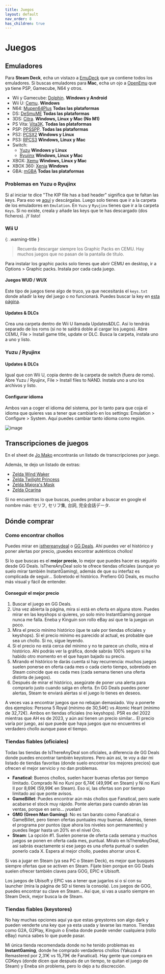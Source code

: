 ```yaml
---
title: Juegos
layout: default
nav_order: 8
has_children: true
---
```


# Juegos

## Emuladores

Para **Steam Deck**, echa un vistazo a [EmuDeck](https://www.emudeck.com/) que ya contiene todos los emuladores. Si buscas emuladores para **Mac**, echa un ojo a [OpenEmu](https://openemu.org/) que ya tiene PSP, Gamecube, N64 y otros.

- Wii y Gamecube: [Dolphin](https://es.dolphin-emu.org/download/). **Windows y Android**
- Wii U: [Cemu](https://cemu.info/). **Windows**
- N64: [Mupen64Plus](https://mupen64plus.org/) **Todas las plataformas**
- DS: [DeSmuME](https://desmume.org/) **Todas las plataformas**
- 3DS: [Citra](https://citra-emu.org/). **Windows, Linux y Mac (No M1)**
- PS Vita: [Vita3K](https://vita3k.org/). **Todas las plataformas**
- PSP: [PPSSPP](https://www.ppsspp.org/). **Todas las plataformas**
- PS2: [PCSX2](https://pcsx2.net/) **Windows y Linux**
- PS3: [RPCS3](https://rpcs3.net/) **Windows, Linux y Mac**
- Switch:
  - [Yuzu](https://yuzu-emu.org/) **Windows y Linux**
  - [Ryujinx](https://ryujinx.org/) **Windows, Linux y Mac**
- XBOX: [Xemu](https://xemu.app/) **Windows, Linux y Mac**
- XBOX 360: [Xenia](https://xenia.jp/) **Windows**
- GBA: [mGBA](https://mgba.io/) **Todas las plataformas**

### Problemas en Yuzu o Ryujinx

Si al iniciar te dice "The KIP file has a bad header" significa que te faltan las keys. Para eso ve [aquí](https://theprodkeys.com/) y descárgalas. Luego solo tienes que ir a la carpeta de los emuladores en `Emulation`. En `Yuzu` y `Ryujinx` tienes que ir a la carpeta `Keys`. Si no existe, creala y añade las keys que te has descargado (dos ficheros). ¡Y listo!

### Wii U

{: .warning-title }
> Recuerda descargar siempre los Graphic Packs en CEMU. Hay muchos juegos que no pasan de la pantalla de título.

Para instalar los graphic packs solo tienes que abrir CEMU en desktop, ir a Options > Graphic packs. Instala por cada cada juego.

#### Juegos WUD / WUX

Este tipo de juegos tiene algo de truco, ya que necesitarás el `keys.txt` donde añadir la key del juego o no funcionará. Puedes buscar la key en [esta página](https://www.wiiuemulator.com/JPN-Game-Key-Database.htm).


#### Updates & DLCs

Crea una carpeta dentro de Wii U llamada Updates&DLC. Así lo tendrás separado de los roms (si no te saldrá doble al cargar los juegos). Abre CEMU, File > Install game title, update or DLC. Busca la carpeta, instala uno a uno y listo.


### Yuzu / Ryujinx

#### Updates & DLCs

Igual que con Wii U, copia dentro de la carpeta de switch (fuera de roms). Abre Yuzu / Ryujinx, File > Install files to NAND. Instala uno a uno los archivos y listo.

#### Configurar idioma

Ambos van a coger el idioma del sistema, por lo tanto para que coja el idioma que quieres vas a tener que cambiarlo en los settings: Emulation > Configure > System. Aquí puedes cambiar tanto idioma como región.

![image](https://user-images.githubusercontent.com/8403754/169679911-28a30afa-eedd-43eb-8d56-0014562f6bad.png)

## Transcripciones de juegos

En el sheet de [Jo Mako](https://docs.google.com/spreadsheets/d/1ukDIWSkh_xvpppPbgs1nUR2kaEwFaWlsJgZUlb9LuTs/edit#gid=0) encontrarás un listado de transcripciones por juego.

Además, te dejo un listado de extras:

- [Zelda Wind Waker](https://www.zeldalegends.net/view/emulation/dumps/tww/tww_JAP.html)
- [Zelda Twilight Princess](https://www.zeldalegends.net/view/emulation/dumps/tp/Japan/TP_Japanese.html)
- [Zelda Majora's Mask](http://www.zeldalegends.net/files/emulation/dumps/zelda6/japan/z6dump(jp).html)
- [Zelda Ocarina](http://www.zeldalegends.net/view/emulation/dumps/zelda64/japan/z64dump(jp).html)

Si no encuentras lo que buscas, puedes probar a buscar en google el nombre más: セリフ, セリフ集, 台詞, 完全会話データ.

## Dónde comprar

### Como encontrar chollos

Puedes mirar en [isthereanydeal](https://isthereanydeal.com/) o [GG Deals](https://gg.deals/). Ahí puedes ver el histórico y poner alertas por precio, ¡puedes encontrar auténticos chollos!

Si lo que buscas es el **mejor precio**, lo mejor que puedes hacer es seguirlo desde GG Deals. IsThereAnyDeal solo te ofrece tiendas oficiales (aunque yo suelo mirar también InstantGaming), además de que su interfaz es complicada de seguir… Sobretodo el histórico. Prefiero GG Deals, es mucho más visual y fácil de entender.

#### Conseguir el mejor precio

1. Buscar el juego en GG Deals.
2. Una vez abierta la página, mira si está en oferta en alguna store. Puedes mirar en las keyshops si quieres, yo solo miro InstantGaming porque nunca me falla. Eneba y Kinguin son rollo eBay así que te la juegas un poco.
3. Mira el precio mínimo histórico (que te sale por tiendas oficiales y keyshops). Si el precio mínimo es parecido al actual, es probable que sea un chollo. Si no, sigue leyendo.
4. Si el precio no está cerca del mínimo y no te parece un chollo, mira el histórico. Ahí podrás ver la gráfica, donde sabrás 100% seguro si ha habido otro momento en el que hayan bajado su precio.
5. Mirando el histórico te darás cuenta si hay recurrencia: muchos juegos suelen ponerse en oferta cada mes o cada cierto tiempo, sobretodo en Steam coincide que es cada mes (cada semana tienen una oferta distinta de juegos).
6. Después de mirar el histórico, asegúrate de poner una alerta para comprarlo justo cuando salga en oferta. En GG Deals puedes poner alertas, Steam te enviará alertas si el juego lo tienes en deseos.

A veces vas a encontrar juegos que no rebajan demasiado. Voy a ponerte dos ejemplos: Persona 5 Royal (mínimo de 30,54€) vs Atomic Heart (mínimo de 32,72€). Ambos en tiendas oficiales (no keyshops). P5R es del 2022 mientras que AH es de 2023, y aún así tienen un precio similar… El precio varía por juego, así que puede que haya juegos que no encuentres el verdadero chollo aunque pase el tiempo.

### Tiendas fiables (oficiales)

Todas las tiendas de IsThereAnyDeal son oficiales, a diferencia de GG Deals donde puedes encontrar también keystores. Pero aún así, te voy a dar mi listado de tiendas favoritas (donde suelo encontrar los mejores precios) que ofrecen el mejor servicio y no dan problemas.

- **Fanatical**: Buenos chollos, suelen hacer buenas ofertas por tiempo limitado. Comprado Ni no Kuni por 6,74€ (49,99€ en Steam) y Ni no Kuni II por 8,69€ (59,99€ en Steam). Eso sí, las ofertas son por tiempo limitado así que ponte avisos.
- **GameBillet**: Puedes encontrar aún más chollos que Fanatical, pero suele acabarse el stock muy rápido. Ponte alertas para cuando abran las ventas, porque en serio… ¡vuelan!
- **GMG (Green Man Gaming)**: No es tan barato como Fanatical o GameBillet, pero tienen ofertas puntuales muy buenas. Además, tienen el programa por puntos (que ahora los niveles son permanentes) y puedes llegar hasta un 20% en el nivel Oro.
- **Steam**: La opción #1. Suelen ponerse de oferta cada semana y muchos juegos se ponen en oferta cada mes, puntual. Míralo en IsThereAnyDeal, así sabrás exactamente si ese juego es una oferta puntual o suelen ponerlo cada X. Espera al mejor chollo, puedes ahorrar unos €.

Si vas a jugar en Steam (ya sea PC o Steam Deck), es mejor que busques siempre ofertas que se activen en Steam. Fíjate bien porque en GG Deals suelen ofrecer también claves para GOG, EPIC e Ubisoft.

Los juegos de Ubisoft y EPIC vas a tener que jugarlos sí o sí con su launcher (mira la página de SD si tienes la consola). Los juegos de GOG, puedes encontrar su clave en Steam… Así que, si vas a usarlo siempre en Steam Deck, mejor busca la de Steam.

### Tiendas fiables (keystores)

No hay muchas opciones aquí ya que estas greystores son algo dark y pueden venderte una key que ya esta usada y lavarse las manos. Tiendas como G2A, G2Play, Kinguin o Eneba donde puede vender cualquiera (rollo eBay) nunca sabes lo que puede pasar.

Mi única tienda recomendada donde no he tenido problemas es **InstantGaming**, donde he comprado verdaderos chollos (Yakuza 4 Remastered por 2,31€ vs 15,79€ de Fanatical). Hay gente que compra en CDKeys (donde dicen que después de un tiempo, te quitan el juego de Steam) y Eneba sin problema, pero lo dejo a tu discrección.